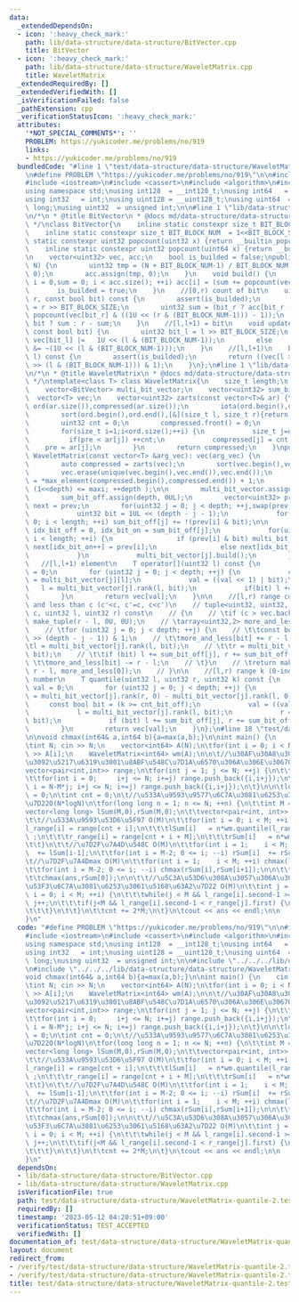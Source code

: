 ```yaml
---
data:
  _extendedDependsOn:
  - icon: ':heavy_check_mark:'
    path: lib/data-structure/data-structure/BitVector.cpp
    title: BitVector
  - icon: ':heavy_check_mark:'
    path: lib/data-structure/data-structure/WaveletMatrix.cpp
    title: WaveletMatrix
  _extendedRequiredBy: []
  _extendedVerifiedWith: []
  _isVerificationFailed: false
  _pathExtension: cpp
  _verificationStatusIcon: ':heavy_check_mark:'
  attributes:
    '*NOT_SPECIAL_COMMENTS*': ''
    PROBLEM: https://yukicoder.me/problems/no/919
    links:
    - https://yukicoder.me/problems/no/919
  bundledCode: "#line 1 \"test/data-structure/data-structure/WaveletMatrix-quantile-2.test.cpp\"\
    \n#define PROBLEM \"https://yukicoder.me/problems/no/919\"\n\n#include <vector>\n\
    #include <iostream>\n#include <cassert>\n#include <algorithm>\n#include <numeric>\n\
    using namespace std;\nusing int128  = __int128_t;\nusing int64   = long long;\n\
    using int32   = int;\nusing uint128 = __uint128_t;\nusing uint64  = unsigned long\
    \ long;\nusing uint32  = unsigned int;\n\n#line 1 \"lib/data-structure/data-structure/BitVector.cpp\"\
    \n/*\n * @title BitVector\n * @docs md/data-structure/data-structure/BitVector.md\n\
    \ */\nclass BitVector{\n    inline static constexpr size_t BIT_BLOCK_SIZE = 5;\n\
    \    inline static constexpr size_t BIT_BLOCK_NUM  = 1<<BIT_BLOCK_SIZE;\n    inline\
    \ static constexpr uint32 popcount(uint32 x) {return __builtin_popcount(x);}\n\
    \    inline static constexpr uint32 popcount(uint64 x) {return __builtin_popcountll(x);}\n\
    \n    vector<uint32> vec, acc;\n    bool is_builded = false;\npublic:\n    BitVector(uint32\
    \ N) {\n        uint32 tmp = (N + BIT_BLOCK_NUM-1) / BIT_BLOCK_NUM;\n        vec.assign(tmp,\
    \ 0);\n        acc.assign(tmp, 0);\n    }\n    void build() {\n        for (size_t\
    \ i = 0,sum = 0; i < acc.size(); ++i) acc[i] = (sum += popcount(vec[i]) );\n \
    \       is_builded = true;\n    }\n    //[0,r) count of bit\n    uint32 rank(uint32\
    \ r, const bool bit) const {\n        assert(is_builded);\n        uint32 bit_r\
    \ = r >> BIT_BLOCK_SIZE;\n        uint32 sum = (bit_r ? acc[bit_r - 1] : 0) +\
    \ popcount(vec[bit_r] & ((1U << (r & (BIT_BLOCK_NUM-1))) - 1));\n        return\
    \ bit ? sum : r - sum;\n    }\n    //[l,l+1) = bit\n    void update(uint32 l,\
    \ const bool bit) {\n        uint32 bit_l = l >> BIT_BLOCK_SIZE;\n        if (bit)\
    \ vec[bit_l] |=   1U << (l & (BIT_BLOCK_NUM-1));\n        else     vec[bit_l]\
    \ &= ~(1U << (l & (BIT_BLOCK_NUM-1)));\n    }\n    //[l,l+1)\n    bool operator[](uint32\
    \ l) const {\n        assert(is_builded);\n        return ((vec[l >> BIT_BLOCK_SIZE]\
    \ >> (l & (BIT_BLOCK_NUM-1))) & 1);\n    }\n};\n#line 1 \"lib/data-structure/data-structure/WaveletMatrix.cpp\"\
    \n/*\n * @title WaveletMatrix\n * @docs md/data-structure/data-structure/WaveletMatrix.md\n\
    \ */\ntemplate<class T> class WaveletMatrix{\n    size_t length;\n    size_t depth;\n\
    \    vector<BitVector> multi_bit_vector;\n    vector<uint32> sum_bit_off;\n  \
    \  vector<T> vec;\n    vector<uint32> zarts(const vector<T>& ar) {\n        vector<uint32>\
    \ ord(ar.size()),compressed(ar.size());\n        iota(ord.begin(),ord.end(),0);\n\
    \        sort(ord.begin(),ord.end(),[&](size_t l, size_t r){return ar[l]<ar[r];});\n\
    \        uint32 cnt = 0;\n        compressed.front() = 0;\n        T pre = ar[ord.front()];\n\
    \        for(size_t i=1;i<ord.size();++i) {\n            size_t j=ord[i];\n  \
    \          if(pre < ar[j]) ++cnt;\n            compressed[j] = cnt;\n        \
    \    pre = ar[j];\n        }\n        return compressed;\n    }\npublic:\n   \
    \ WaveletMatrix(const vector<T> &arg_vec): vec(arg_vec) {\n        length = vec.size();\n\
    \        auto compressed = zarts(vec);\n        sort(vec.begin(),vec.end());\n\
    \        vec.erase(unique(vec.begin(),vec.end()),vec.end());\n        uint32 maxi\
    \ = *max_element(compressed.begin(),compressed.end()) + 1;\n        for(depth=0;\
    \ (1<<depth) <= maxi; ++depth );\n\n        multi_bit_vector.assign(depth, BitVector(length));\n\
    \        sum_bit_off.assign(depth, 0UL);\n        vector<uint32> prev = compressed,\
    \ next = prev;\n        for(uint32 j = 0; j < depth; ++j,swap(prev,next)) {\n\
    \            uint32 bit = 1UL << (depth - j - 1);\n            for(uint32 i =\
    \ 0; i < length; ++i) sum_bit_off[j] += !(prev[i] & bit);\n\n            uint32\
    \ idx_bit_off = 0, idx_bit_on = sum_bit_off[j];\n            for(uint32 i = 0;\
    \ i < length; ++i) {\n                if (prev[i] & bit) multi_bit_vector[j].update(i,1),\
    \ next[idx_bit_on++] = prev[i];\n                else next[idx_bit_off++] = prev[i];\n\
    \            }\n            multi_bit_vector[j].build();\n        }\n    }\n \
    \   //[l,l+1) element\n    T operator[](uint32 l) const {\n        uint32 val\
    \ = 0;\n        for (uint32 j = 0; j < depth; ++j) {\n            const bool bit\
    \ = multi_bit_vector[j][l];\n            val = ((val << 1) | bit);\n         \
    \   l = multi_bit_vector[j].rank(l, bit);\n            if(bit) l += sum_bit_off[j];\n\
    \        }\n        return vec[val];\n    }\n\n    //[l,r) range count of more\
    \ and less than c (c'<c, c'=c, c<c')\n    // tuple<uint32, uint32, uint32> rank_all(T\
    \ c, uint32 l, uint32 r) const\n    // {\n    // \tif (c > vec.back()) return\
    \ make_tuple(r - l, 0U, 0U);\n    // \tarray<uint32,2> more_and_less = {0,0};\n\
    \    // \tfor (uint32 j = 0; j < depth; ++j) {\n    // \t\tconst bool bit = (c\
    \ >> (depth - j - 1)) & 1;\n    // \t\tmore_and_less[bit] += r - l;\n    // \t\
    \tl = multi_bit_vector[j].rank(l, bit);\n    // \t\tr = multi_bit_vector[j].rank(r,\
    \ bit);\n    // \t\tif (bit) l += sum_bit_off[j], r += sum_bit_off[j];\n    //\
    \ \t\tmore_and_less[bit] -= r - l;\n    // \t}\n    // \treturn make_tuple(more_and_less[1],\
    \ r - l, more_and_less[0]);\n    // }\n\n    //[l,r) range k (0-indexed) th smallest\
    \ number\n    T quantile(uint32 l, uint32 r, uint32 k) const {\n        uint32\
    \ val = 0;\n        for (uint32 j = 0; j < depth; ++j) {\n            uint32 cnt_bit_off\
    \ = multi_bit_vector[j].rank(r, 0) - multi_bit_vector[j].rank(l, 0);\n       \
    \     const bool bit = (k >= cnt_bit_off);\n            val = ((val << 1) | bit);\n\
    \            l = multi_bit_vector[j].rank(l, bit);\n            r = multi_bit_vector[j].rank(r,\
    \ bit);\n            if (bit) l += sum_bit_off[j], r += sum_bit_off[j], k -= cnt_bit_off;\n\
    \        }\n        return vec[val];\n    }\n};\n#line 18 \"test/data-structure/data-structure/WaveletMatrix-quantile-2.test.cpp\"\
    \n\nvoid chmax(int64& a,int64 b){a=max(a,b);}\n\nint main() {\n    cin.tie(0);ios::sync_with_stdio(false);\n\
    \tint N; cin >> N;\n    vector<int64> A(N);\n\tfor(int i = 0; i < N; ++i) cin\
    \ >> A[i];\n    WaveletMatrix<int64> wm(A);\n\n\t//\u30AF\u30A8\u30EA\u533A\u9593\
    \u3092\u5217\u6319\u3001\u8ABF\u548C\u7D1A\u6570\u306A\u306E\u3067O(N*logN)\n\t\
    vector<pair<int,int>> range;\n\tfor(int j = 1; j <= N; ++j) {\n\t\tint M = N/j;\n\
    \t\tfor(int i = 0;     i+j <= N; i+=j) range.push_back({i,i+j});\n\t\tfor(int\
    \ i = N-M*j; i+j <= N; i+=j) range.push_back({i,i+j});\n\t}\n\n\tlong long ans\
    \ = 0;\n\tint cnt = 0;\n\t//\u533A\u9593\u9577\u6C7A\u3081\u6253\u3061\u5168\u63A2\
    \u7D22O(N*logN)\n\tfor(long long n = 1; n <= N; ++n) {\n\t\tint M = N/n;\n\t\t\
    vector<long long> lSum(M,0),rSum(M,0);\n\t\tvector<pair<int, int>> l_range(M),r_range(M);\n\
    \t\t//\u533A\u9593\u53D6\u5F97 O(M)\n\t\tfor(int i = 0; i < M; ++i) {\n\t\t\t\
    l_range[i] = range[cnt + i];\n\t\t\tlSum[i]   = n*wm.quantile(l_range[i].first,l_range[i].second,(l_range[i].second-l_range[i].first-1)/2)\
    \ ;\n\t\t\tr_range[i] = range[cnt + i + M];\n\t\t\trSum[i]   = n*wm.quantile(r_range[i].first,r_range[i].second,(r_range[i].second-r_range[i].first-1)/2);\n\
    \t\t}\n\t\t//\u7D2F\u7A4D\u548C O(M)\n\t\tfor(int i = 1;    i < M; ++i) lSum[i]\
    \  += lSum[i-1];\n\t\tfor(int i = M-2; 0 <= i; --i) rSum[i]  += rSum[i+1];\n\t\
    \t//\u7D2F\u7A4Dmax O(M)\n\t\tfor(int i = 1;    i < M; ++i) chmax(lSum[i],lSum[i-1]);\n\
    \t\tfor(int i = M-2; 0 <= i; --i) chmax(rSum[i],rSum[i+1]);\n\n\t\tchmax(ans,lSum[M-1]);\n\
    \t\tchmax(ans,rSum[0]);\n\n\t\t//\u5C3A\u53D6\u308A\u3057\u306A\u304C\u3089\u5DE6\
    \u53F3\u6C7A\u3081\u6253\u3061\u5168\u63A2\u7D22 O(M)\n\t\tint j = 0;\n\t\tfor(int\
    \ i = 0; i < M; ++i) {\n\t\t\twhile(j < M && l_range[i].second-1 >= r_range[j].first)\
    \ j++;\n\t\t\tif(j<M && l_range[i].second-1 < r_range[j].first) {\n\t\t\t\tchmax(ans,lSum[i]+rSum[j]);\n\
    \t\t\t}\n\t\t}\n\t\tcnt += 2*M;\n\t}\n\tcout << ans << endl;\n\n    return 0;\n\
    }\n"
  code: "#define PROBLEM \"https://yukicoder.me/problems/no/919\"\n\n#include <vector>\n\
    #include <iostream>\n#include <cassert>\n#include <algorithm>\n#include <numeric>\n\
    using namespace std;\nusing int128  = __int128_t;\nusing int64   = long long;\n\
    using int32   = int;\nusing uint128 = __uint128_t;\nusing uint64  = unsigned long\
    \ long;\nusing uint32  = unsigned int;\n\n#include \"../../../lib/data-structure/data-structure/BitVector.cpp\"\
    \n#include \"../../../lib/data-structure/data-structure/WaveletMatrix.cpp\"\n\n\
    void chmax(int64& a,int64 b){a=max(a,b);}\n\nint main() {\n    cin.tie(0);ios::sync_with_stdio(false);\n\
    \tint N; cin >> N;\n    vector<int64> A(N);\n\tfor(int i = 0; i < N; ++i) cin\
    \ >> A[i];\n    WaveletMatrix<int64> wm(A);\n\n\t//\u30AF\u30A8\u30EA\u533A\u9593\
    \u3092\u5217\u6319\u3001\u8ABF\u548C\u7D1A\u6570\u306A\u306E\u3067O(N*logN)\n\t\
    vector<pair<int,int>> range;\n\tfor(int j = 1; j <= N; ++j) {\n\t\tint M = N/j;\n\
    \t\tfor(int i = 0;     i+j <= N; i+=j) range.push_back({i,i+j});\n\t\tfor(int\
    \ i = N-M*j; i+j <= N; i+=j) range.push_back({i,i+j});\n\t}\n\n\tlong long ans\
    \ = 0;\n\tint cnt = 0;\n\t//\u533A\u9593\u9577\u6C7A\u3081\u6253\u3061\u5168\u63A2\
    \u7D22O(N*logN)\n\tfor(long long n = 1; n <= N; ++n) {\n\t\tint M = N/n;\n\t\t\
    vector<long long> lSum(M,0),rSum(M,0);\n\t\tvector<pair<int, int>> l_range(M),r_range(M);\n\
    \t\t//\u533A\u9593\u53D6\u5F97 O(M)\n\t\tfor(int i = 0; i < M; ++i) {\n\t\t\t\
    l_range[i] = range[cnt + i];\n\t\t\tlSum[i]   = n*wm.quantile(l_range[i].first,l_range[i].second,(l_range[i].second-l_range[i].first-1)/2)\
    \ ;\n\t\t\tr_range[i] = range[cnt + i + M];\n\t\t\trSum[i]   = n*wm.quantile(r_range[i].first,r_range[i].second,(r_range[i].second-r_range[i].first-1)/2);\n\
    \t\t}\n\t\t//\u7D2F\u7A4D\u548C O(M)\n\t\tfor(int i = 1;    i < M; ++i) lSum[i]\
    \  += lSum[i-1];\n\t\tfor(int i = M-2; 0 <= i; --i) rSum[i]  += rSum[i+1];\n\t\
    \t//\u7D2F\u7A4Dmax O(M)\n\t\tfor(int i = 1;    i < M; ++i) chmax(lSum[i],lSum[i-1]);\n\
    \t\tfor(int i = M-2; 0 <= i; --i) chmax(rSum[i],rSum[i+1]);\n\n\t\tchmax(ans,lSum[M-1]);\n\
    \t\tchmax(ans,rSum[0]);\n\n\t\t//\u5C3A\u53D6\u308A\u3057\u306A\u304C\u3089\u5DE6\
    \u53F3\u6C7A\u3081\u6253\u3061\u5168\u63A2\u7D22 O(M)\n\t\tint j = 0;\n\t\tfor(int\
    \ i = 0; i < M; ++i) {\n\t\t\twhile(j < M && l_range[i].second-1 >= r_range[j].first)\
    \ j++;\n\t\t\tif(j<M && l_range[i].second-1 < r_range[j].first) {\n\t\t\t\tchmax(ans,lSum[i]+rSum[j]);\n\
    \t\t\t}\n\t\t}\n\t\tcnt += 2*M;\n\t}\n\tcout << ans << endl;\n\n    return 0;\n\
    }\n"
  dependsOn:
  - lib/data-structure/data-structure/BitVector.cpp
  - lib/data-structure/data-structure/WaveletMatrix.cpp
  isVerificationFile: true
  path: test/data-structure/data-structure/WaveletMatrix-quantile-2.test.cpp
  requiredBy: []
  timestamp: '2023-05-12 04:20:51+09:00'
  verificationStatus: TEST_ACCEPTED
  verifiedWith: []
documentation_of: test/data-structure/data-structure/WaveletMatrix-quantile-2.test.cpp
layout: document
redirect_from:
- /verify/test/data-structure/data-structure/WaveletMatrix-quantile-2.test.cpp
- /verify/test/data-structure/data-structure/WaveletMatrix-quantile-2.test.cpp.html
title: test/data-structure/data-structure/WaveletMatrix-quantile-2.test.cpp
---
```

